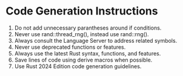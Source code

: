 # Code Generation Instructions

1. Do not add unnecessary parantheses around if conditions.
2. Never use rand::thread_rng(), instead use rand::rng().
3. Always consult the Language Server to address related symbols.
4. Never use deprecated functions or features.
5. Always use the latest Rust syntax, functions, and features.
6. Save lines of code using derive macros when possible.
7. Use Rust 2024 Edition code generation guidelines.
